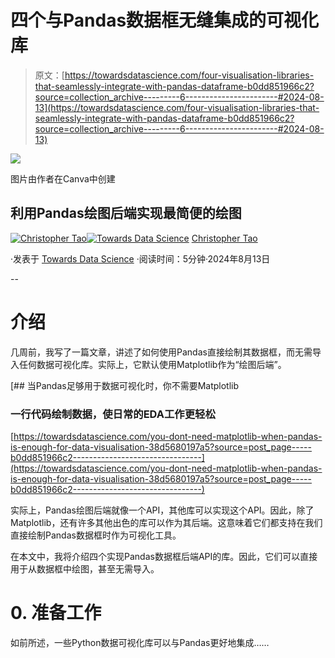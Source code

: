 # 四个与Pandas数据框无缝集成的可视化库

> 原文：[https://towardsdatascience.com/four-visualisation-libraries-that-seamlessly-integrate-with-pandas-dataframe-b0dd851966c2?source=collection_archive---------6-----------------------#2024-08-13](https://towardsdatascience.com/four-visualisation-libraries-that-seamlessly-integrate-with-pandas-dataframe-b0dd851966c2?source=collection_archive---------6-----------------------#2024-08-13)

![](../Images/08d15669f3628a0259599f1db62a084b.png)

图片由作者在Canva中创建

## 利用Pandas绘图后端实现最简便的绘图

[](https://christophertao.medium.com/?source=post_page---byline--b0dd851966c2--------------------------------)[![Christopher Tao](../Images/bea1e3c81cc62eb28bdba9275d6b326f.png)](https://christophertao.medium.com/?source=post_page---byline--b0dd851966c2--------------------------------)[](https://towardsdatascience.com/?source=post_page---byline--b0dd851966c2--------------------------------)[![Towards Data Science](../Images/a6ff2676ffcc0c7aad8aaf1d79379785.png)](https://towardsdatascience.com/?source=post_page---byline--b0dd851966c2--------------------------------) [Christopher Tao](https://christophertao.medium.com/?source=post_page---byline--b0dd851966c2--------------------------------)

·发表于 [Towards Data Science](https://towardsdatascience.com/?source=post_page---byline--b0dd851966c2--------------------------------) ·阅读时间：5分钟·2024年8月13日

--

# 介绍

几周前，我写了一篇文章，讲述了如何使用Pandas直接绘制其数据框，而无需导入任何数据可视化库。实际上，它默认使用Matplotlib作为“绘图后端”。

[](/you-dont-need-matplotlib-when-pandas-is-enough-for-data-visualisation-38d5680197a5?source=post_page-----b0dd851966c2--------------------------------) [## 当Pandas足够用于数据可视化时，你不需要Matplotlib

### 一行代码绘制数据，使日常的EDA工作更轻松

[https://towardsdatascience.com/you-dont-need-matplotlib-when-pandas-is-enough-for-data-visualisation-38d5680197a5?source=post_page-----b0dd851966c2--------------------------------](https://towardsdatascience.com/you-dont-need-matplotlib-when-pandas-is-enough-for-data-visualisation-38d5680197a5?source=post_page-----b0dd851966c2--------------------------------)

实际上，Pandas绘图后端就像一个API，其他库可以实现这个API。因此，除了Matplotlib，还有许多其他出色的库可以作为其后端。这意味着它们都支持在我们直接绘制Pandas数据框时作为可视化工具。

在本文中，我将介绍四个实现Pandas数据框后端API的库。因此，它们可以直接用于从数据框中绘图，甚至无需导入。

# 0. 准备工作

如前所述，一些Python数据可视化库可以与Pandas更好地集成……
